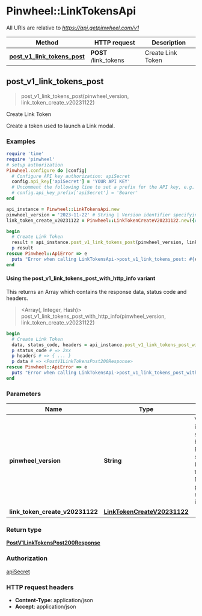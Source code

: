 # Pinwheel::LinkTokensApi

All URIs are relative to *https://api.getpinwheel.com/v1*

| Method | HTTP request | Description |
| ------ | ------------ | ----------- |
| [**post_v1_link_tokens_post**](LinkTokensApi.md#post_v1_link_tokens_post) | **POST** /link_tokens | Create Link Token |


## post_v1_link_tokens_post

> <PostV1LinkTokensPost200Response> post_v1_link_tokens_post(pinwheel_version, link_token_create_v20231122)

Create Link Token

Create a token used to launch a Link modal.

### Examples

```ruby
require 'time'
require 'pinwheel'
# setup authorization
Pinwheel.configure do |config|
  # Configure API key authorization: apiSecret
  config.api_key['apiSecret'] = 'YOUR API KEY'
  # Uncomment the following line to set a prefix for the API key, e.g. 'Bearer' (defaults to nil)
  # config.api_key_prefix['apiSecret'] = 'Bearer'
end

api_instance = Pinwheel::LinkTokensApi.new
pinwheel_version = '2023-11-22' # String | Version identifier specifying how the Pinwheel API should behave. See the Change Management page for more information.
link_token_create_v20231122 = Pinwheel::LinkTokenCreateV20231122.new({org_name: 'org_name_example'}) # LinkTokenCreateV20231122 | 

begin
  # Create Link Token
  result = api_instance.post_v1_link_tokens_post(pinwheel_version, link_token_create_v20231122)
  p result
rescue Pinwheel::ApiError => e
  puts "Error when calling LinkTokensApi->post_v1_link_tokens_post: #{e}"
end
```

#### Using the post_v1_link_tokens_post_with_http_info variant

This returns an Array which contains the response data, status code and headers.

> <Array(<PostV1LinkTokensPost200Response>, Integer, Hash)> post_v1_link_tokens_post_with_http_info(pinwheel_version, link_token_create_v20231122)

```ruby
begin
  # Create Link Token
  data, status_code, headers = api_instance.post_v1_link_tokens_post_with_http_info(pinwheel_version, link_token_create_v20231122)
  p status_code # => 2xx
  p headers # => { ... }
  p data # => <PostV1LinkTokensPost200Response>
rescue Pinwheel::ApiError => e
  puts "Error when calling LinkTokensApi->post_v1_link_tokens_post_with_http_info: #{e}"
end
```

### Parameters

| Name | Type | Description | Notes |
| ---- | ---- | ----------- | ----- |
| **pinwheel_version** | **String** | Version identifier specifying how the Pinwheel API should behave. See the Change Management page for more information. | [default to &#39;2023-11-22&#39;] |
| **link_token_create_v20231122** | [**LinkTokenCreateV20231122**](LinkTokenCreateV20231122.md) |  |  |

### Return type

[**PostV1LinkTokensPost200Response**](PostV1LinkTokensPost200Response.md)

### Authorization

[apiSecret](../README.md#apiSecret)

### HTTP request headers

- **Content-Type**: application/json
- **Accept**: application/json


